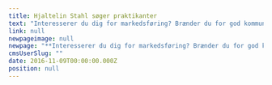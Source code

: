 ```yaml
---
title: Hjaltelin Stahl søger praktikanter
text: "Interesserer du dig for markedsføring? Brænder du for god kommunikation? Og drømmer du om en fremtid i reklamebranchen? Så er du måske en af vores nye praktikanter.\n\n"
link: null
newpageimage: null
newpage: "**Interesserer du dig for markedsføring? Brænder du for god kommunikation? Og drømmer du om en fremtid i reklamebranchen? Så er du måske en af vores nye praktikanter.**\n\n **Hvem er vi?**\n\nHjaltelin Stahl er et cross-media reklamebureau med mere end 100 medarbejdere, der arbejder med kommunikation på tværs af medier og platforme for kunder som IKEA, Telia, Arla, Unicef, Suzuki, Post Danmark og mange flere. Hjaltelin Stahl er en ung og levende arbejdsplads, der konstant udvikler sig for at være blandt de bedste bureauer i branchen. Vi leder efter praktikanter som i forårssemesteret kan være en del af vores hus fuld tid. Forløbet er ulønnet og varer 4-6 måneder med start i januar 2017. \n\n **Praktikstillinger**\n\nVi søger praktikanter til følgende afdelinger på bureauet:\n\n* Kontaktafdelingen\n* Social Media\n* Content &amp; Activation\n\n\nDu vil blive tilknyttet en af ovenstående afdelinger, men i praksis kan dine arbejdsopgaver komme fra hele huset. Med eget filmproduktionsselskab og direct marketing afdeling, kan vi garantere et alsidigt, spændende og lærerigt praktikforløb. \n\n **Kontaktafdelingen**\n\nSom praktikant i kontaktafdelingen bliver du tilknyttet en af vores Client Service Directors og et team af projektledere, der til daglig udvikler og producerer cross-media kampagner sammen med bureauets strategiske og kreative specialister. Du vil assistere i projektledelsen af vores arbejde for nogle af landets største brands og arbejde med processerne herigennem. \n\n **Content &amp; Activation**\n\nSom praktikant i Content &amp; Activation vil du blive tilknyttet vores specialister, der til daglig arbejder med influencer marketing og forbrugerinvolvering. Du vil assistere i udarbejdelsen af influencer baseret kommunikation inden for PR, SoMe og partnerskaber på tværs af vores kunder. \n\n **Social Media**\n\nSom praktikant i Social bliver du en del af et team på 15 specialister, der til daglig arbejder for at optimere vores kunders tilstedeværelse på de sociale medier og gøre det til en værdifuld forretning. Du vil assistere i udarbejdelsen, koordineringen og vedligeholdelsen af social media strategier for nogle af landets største brands og arbejde med processerne herigennem. \n\n **Dine kvalifikationer** \n\nDu er i gang med en videregående uddannelse på bachelor- eller kandidatniveau inden for projektledelse, kommunikation eller marketing. Din uddannelsesretning er ikke altafgørende - det vigtigste er, at du har interesse og forståelse inden for de ovennævnte arbejdsområder. \n\n* Du er udadvendt og frisk på nye udfordringer\n* Du trives i et dynamisk og socialt arbejdsmiljø og kan lide at skabe nye relationer\n* Du er initiativrig og tør at tage ansvar\n* Du er struktureret og har evnen til at bevare overblikket i en travl hverdag\n* Du er ambitiøs og har lyst til at gøre en forskel\n\n\n**Sådan søger du**\n\nPasser ovenstående beskrivelse på dig, så send en mail med dit CV, ansøgning og karakterudskrift til [praktik@hjaltelinstahl.com](mailto:praktik@hjaltelinstahl.com) senest d. 16. november 2016. Skriv i din ansøgning, hvilken praktikstilling du ønsker. Ønsker du yderligere information, er du velkommen til at kontakte Mette Kruse på 60 10 77 94.\n\n"
cmsUserSlug: ""
date: 2016-11-09T00:00:00.000Z
position: null
---
```


